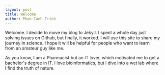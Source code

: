 ```yaml
---
layout: post
title: Welcome
author: Phan-Canh Trinh
---
```


Welcome. I decide to move my blog to Jekyll. I spent a whole day just solving issues on Github, but finally, it worked. I will use this site to share my journey in science. I hope it will be helpful for people who want to learn from an amateur guy like me.

As you know, I am a Pharmacist but an IT lover, which motivated me to get a bachelor's degree in IT. I love bioinformatics, but I dive into a wet lab where I find the truth of nature.
